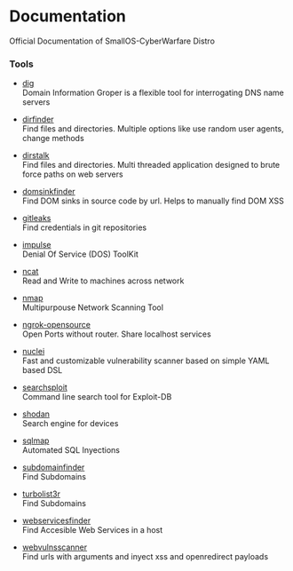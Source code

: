 # Documentation

Official Documentation of SmallOS-CyberWarfare Distro

### Tools
- [dig](https://github.com/smallOS-cyberwarfare/smallOS-cyberwarfare/blob/master/docs/Tools/dig/README.md)  
Domain Information Groper is a flexible tool for interrogating DNS name servers  
  
- [dirfinder](https://github.com/smallOS-cyberwarfare/smallOS-cyberwarfare/blob/master/docs/Tools/dirfinder/README.md)  
Find files and directories. Multiple options like use random user agents, change methods  
  
- [dirstalk](https://github.com/smallOS-cyberwarfare/smallOS-cyberwarfare/blob/master/docs/Tools/dirstalk/README.md)  
Find files and directories. Multi threaded application designed to brute force paths on web servers  
  
- [domsinkfinder](https://github.com/smallOS-cyberwarfare/smallOS-cyberwarfare/blob/master/docs/Tools/domsinkfinder/README.md)  
Find DOM sinks in source code by url. Helps to manually find DOM XSS  
  
- [gitleaks](https://github.com/smallOS-cyberwarfare/smallOS-cyberwarfare/blob/master/docs/Tools/gitleaks/README.md)  
Find credentials in git repositories

- [impulse](https://github.com/smallOS-cyberwarfare/smallOS-cyberwarfare/blob/master/docs/Tools/impulse/README.md)  
Denial Of Service (DOS) ToolKit  
  
- [ncat](https://github.com/smallOS-cyberwarfare/smallOS-cyberwarfare/blob/master/docs/Tools/ncat/README.md)  
Read and Write to machines across network

- [nmap](https://github.com/smallOS-cyberwarfare/smallOS-cyberwarfare/blob/master/docs/Tools/nmap/README.md)  
Multipurpouse Network Scanning Tool  
   
- [ngrok-opensource](https://github.com/smallOS-cyberwarfare/smallOS-cyberwarfare/blob/master/docs/Tools/ngrok/README.md)  
Open Ports without router. Share localhost services
  
- [nuclei](https://github.com/smallOS-cyberwarfare/smallOS-cyberwarfare/blob/master/docs/Tools/nuclei/README.md)  
Fast and customizable vulnerability scanner based on simple YAML based DSL  

- [searchsploit](https://github.com/smallOS-cyberwarfare/smallOS-cyberwarfare/blob/master/docs/Tools/searchsploit/README.md)  
Command line search tool for Exploit-DB 

- [shodan](https://github.com/smallOS-cyberwarfare/smallOS-cyberwarfare/blob/master/docs/Tools/shodan/README.md)  
Search engine for devices 
  
- [sqlmap](https://github.com/smallOS-cyberwarfare/smallOS-cyberwarfare/blob/master/docs/Tools/sqlmap/README.md)  
Automated SQL Inyections  
  
- [subdomainfinder](https://github.com/smallOS-cyberwarfare/smallOS-cyberwarfare/blob/master/docs/Tools/subdomainfinder/README.md)  
Find Subdomains  
  
- [turbolist3r](https://github.com/smallOS-cyberwarfare/smallOS-cyberwarfare/blob/master/docs/Tools/turbolist3r/README.md)  
Find Subdomains  

- [webservicesfinder](https://github.com/smallOS-cyberwarfare/smallOS-cyberwarfare/blob/master/docs/Tools/webservicesfinder/README.md)  
Find Accesible Web Services in a host  
  
- [webvulnsscanner](https://github.com/smallOS-cyberwarfare/smallOS-cyberwarfare/blob/master/docs/Tools/webvulnsscanner/README.md)  
Find urls with arguments and inyect xss and openredirect payloads  
  
